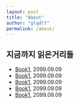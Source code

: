 ```yaml
---
layout: post
title: "About"
author: "glqdlt"
permalink: /about/
---
```


## 지금까지 읽은거리들
+ [Book1](#), 2099.09.09
+ [Book1](#), 2099.09.09
+ [Book1](#), 2099.09.09
+ [Book1](#), 2099.09.09
+ [Book1](#), 2099.09.09

